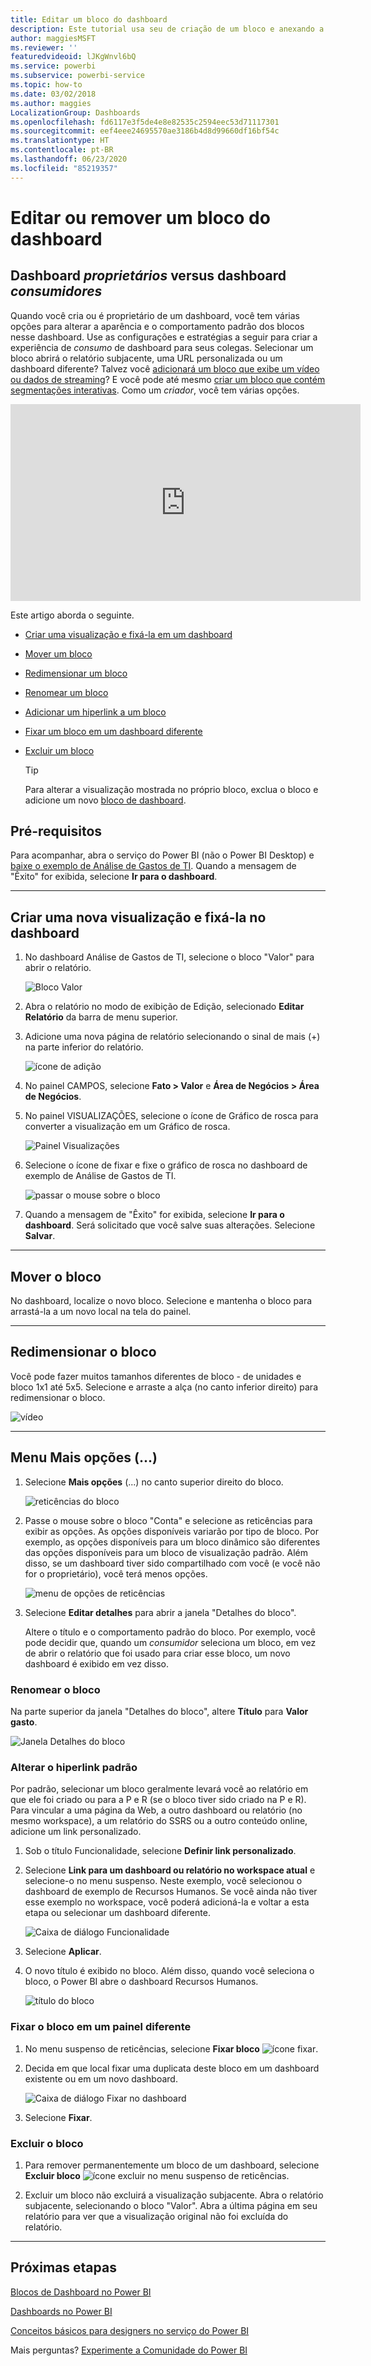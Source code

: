 ```yaml
---
title: Editar um bloco do dashboard
description: Este tutorial usa seu de criação de um bloco e anexando a um dashboard, para aprender como editar esse bloco do dashboard – redimensionar, mover, renomear, fixar, excluir, adicionar hiperlink.
author: maggiesMSFT
ms.reviewer: ''
featuredvideoid: lJKgWnvl6bQ
ms.service: powerbi
ms.subservice: powerbi-service
ms.topic: how-to
ms.date: 03/02/2018
ms.author: maggies
LocalizationGroup: Dashboards
ms.openlocfilehash: fd6117e3f5de4e8e82535c2594eec53d71117301
ms.sourcegitcommit: eef4eee24695570ae3186b4d8d99660df16bf54c
ms.translationtype: HT
ms.contentlocale: pt-BR
ms.lasthandoff: 06/23/2020
ms.locfileid: "85219357"
---
```

# <a name="edit-or-remove-a-dashboard-tile"></a>Editar ou remover um bloco do dashboard

## <a name="dashboard-owners-versus-dashboard-consumers"></a>Dashboard *proprietários* versus dashboard *consumidores*
Quando você cria ou é proprietário de um dashboard, você tem várias opções para alterar a aparência e o comportamento padrão dos blocos nesse dashboard. Use as configurações e estratégias a seguir para criar a experiência de *consumo* de dashboard para seus colegas.  Selecionar um bloco abrirá o relatório subjacente, uma URL personalizada ou um dashboard diferente? Talvez você [adicionará um bloco que exibe um vídeo ou dados de streaming](service-dashboard-add-widget.md)? E você pode até mesmo [criar um bloco que contém segmentações interativas](service-dashboard-pin-live-tile-from-report.md). Como um *criador*, você tem várias opções. 

<iframe width="560" height="315" src="https://www.youtube.com/embed/lJKgWnvl6bQ" frameborder="0" allowfullscreen></iframe>

Este artigo aborda o seguinte.

* [Criar uma visualização e fixá-la em um dashboard](#create)
* [Mover um bloco](#move)
* [Redimensionar um bloco](#resize)
* [Renomear um bloco](#rename)
* [Adicionar um hiperlink a um bloco](#hyperlink)
* [Fixar um bloco em um dashboard diferente](#different)
* [Excluir um bloco](#delete)
  
  > [!TIP]
  > Para alterar a visualização mostrada no próprio bloco, exclua o bloco e adicione um novo [bloco de dashboard](../consumer/end-user-tiles.md).

  
## <a name="prerequisites"></a>Pré-requisitos
Para acompanhar, abra o serviço do Power BI (não o Power BI Desktop) e [baixe o exemplo de Análise de Gastos de TI](sample-it-spend.md). Quando a mensagem de "Êxito" for exibida, selecione **Ir para o dashboard**.

- - -
<a name="create"></a>

## <a name="create-a-new-visualization-and-pin-it-to-the-dashboard"></a>Criar uma nova visualização e fixá-la no dashboard
1. No dashboard Análise de Gastos de TI, selecione o bloco "Valor" para abrir o relatório.

    ![Bloco Valor](media/service-dashboard-edit-tile/power-bi-amount-tile.png)

2. Abra o relatório no modo de exibição de Edição, selecionado **Editar Relatório** da barra de menu superior.

3. Adicione uma nova página de relatório selecionando o sinal de mais (+) na parte inferior do relatório.

    ![ícone de adição](media/service-dashboard-edit-tile/power-bi-add-page.png)

4. No painel CAMPOS, selecione **Fato > Valor** e **Área de Negócios > Área de Negócios**.
 
5. No painel VISUALIZAÇÕES, selecione o ícone de Gráfico de rosca para converter a visualização em um Gráfico de rosca.

    ![Painel Visualizações](media/service-dashboard-edit-tile/power-bi-donut-chart.png)

5. Selecione o ícone de fixar e fixe o gráfico de rosca no dashboard de exemplo de Análise de Gastos de TI.

   ![passar o mouse sobre o bloco](media/service-dashboard-edit-tile/power-bi-pin.png)

6. Quando a mensagem de "Êxito" for exibida, selecione **Ir para o dashboard**. Será solicitado que você salve suas alterações. Selecione **Salvar**.

- - -
<a name="move"></a>

## <a name="move-the-tile"></a>Mover o bloco
No dashboard, localize o novo bloco. Selecione e mantenha o bloco para arrastá-la a um novo local na tela do painel.

- - -
<a name="resize"></a>

## <a name="resize-the-tile"></a>Redimensionar o bloco
Você pode fazer muitos tamanhos diferentes de bloco - de unidades e bloco 1x1 até 5x5. Selecione e arraste a alça (no canto inferior direito) para redimensionar o bloco.

![vídeo](media/service-dashboard-edit-tile/pbigif_resizetile4.gif)

- - -
## <a name="more-options--menu"></a>Menu **Mais opções** (...)

1. Selecione **Mais opções** (...) no canto superior direito do bloco. 
   
   ![reticências do bloco](media/service-dashboard-edit-tile/power-bi-tile.png)

2. Passe o mouse sobre o bloco "Conta" e selecione as reticências para exibir as opções. As opções disponíveis variarão por tipo de bloco.  Por exemplo, as opções disponíveis para um bloco dinâmico são diferentes das opções disponíveis para um bloco de visualização padrão. Além disso, se um dashboard tiver sido compartilhado com você (e você não for o proprietário), você terá menos opções.

   ![menu de opções de reticências](media/service-dashboard-edit-tile/power-bi-tile-menu-new.png)

3. Selecione **Editar detalhes** para abrir a janela "Detalhes do bloco". 

    Altere o título e o comportamento padrão do bloco.  Por exemplo, você pode decidir que, quando um *consumidor* seleciona um bloco, em vez de abrir o relatório que foi usado para criar esse bloco, um novo dashboard é exibido em vez disso.  
   


<a name="rename"></a>

### <a name="rename-the-tile"></a>Renomear o bloco
Na parte superior da janela "Detalhes do bloco", altere **Título** para **Valor gasto**.

![Janela Detalhes do bloco](media/service-dashboard-edit-tile/power-bi-tile-title.png)


<a name="hyperlink"></a>

### <a name="change-the-default-hyperlink"></a>Alterar o hiperlink padrão
Por padrão, selecionar um bloco geralmente levará você ao relatório em que ele foi criado ou para a P e R (se o bloco tiver sido criado na P e R). Para vincular a uma página da Web, a outro dashboard ou relatório (no mesmo workspace), a um relatório do SSRS ou a outro conteúdo online, adicione um link personalizado.

1. Sob o título Funcionalidade, selecione **Definir link personalizado**.

2. Selecione **Link para um dashboard ou relatório no workspace atual** e selecione-o no menu suspenso.  Neste exemplo, você selecionou o dashboard de exemplo de Recursos Humanos. Se você ainda não tiver esse exemplo no workspace, você poderá adicioná-la e voltar a esta etapa ou selecionar um dashboard diferente. 

    ![Caixa de diálogo Funcionalidade](media/service-dashboard-edit-tile/power-bi-custom-link.png)

3. Selecione **Aplicar**.

4. O novo título é exibido no bloco.  Além disso, quando você seleciona o bloco, o Power BI abre o dashboard Recursos Humanos. 

    ![título do bloco](media/service-dashboard-edit-tile/power-bi-title.png)

<a name="different"></a>

### <a name="pin-the-tile-to-a-different-dashboard"></a>Fixar o bloco em um painel diferente
1. No menu suspenso de reticências, selecione **Fixar bloco** ![ícone fixar](media/service-dashboard-edit-tile/pinnooutline.png).
2. Decida em que local fixar uma duplicata deste bloco em um dashboard existente ou em um novo dashboard. 
   
   ![Caixa de diálogo Fixar no dashboard](media/service-dashboard-edit-tile/pbi_pintoanotherdash.png)
3. Selecione **Fixar**.

<a name="delete"></a>

### <a name="delete-the-tile"></a>Excluir o bloco
1. Para remover permanentemente um bloco de um dashboard, selecione **Excluir bloco** ![ícone excluir](media/service-dashboard-edit-tile/power-bi-delete-tile-icon.png) no menu suspenso de reticências. 

2. Excluir um bloco não excluirá a visualização subjacente. Abra o relatório subjacente, selecionando o bloco "Valor". Abra a última página em seu relatório para ver que a visualização original não foi excluída do relatório. 

- - -
## <a name="next-steps"></a>Próximas etapas
[Blocos de Dashboard no Power BI](../consumer/end-user-tiles.md)

[Dashboards no Power BI](../consumer/end-user-dashboards.md)

[Conceitos básicos para designers no serviço do Power BI](../fundamentals/service-basic-concepts.md)

Mais perguntas? [Experimente a Comunidade do Power BI](https://community.powerbi.com/)
